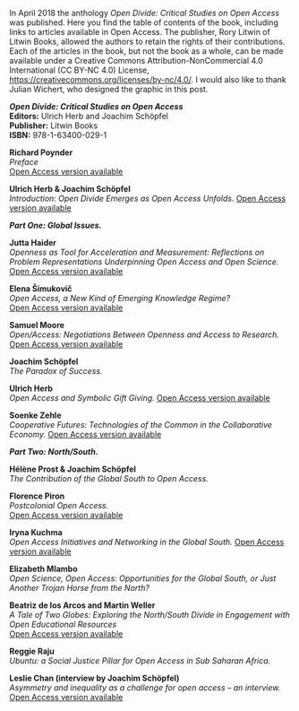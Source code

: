 
In April 2018 the anthology *Open Divide: Critical Studies on Open Access* was published. Here you find the table of contents of the book, including links to articles available in Open Access. The publisher, Rory Litwin of Litwin Books, allowed the authors to retain the rights of their contributions. Each of the articles in the book, but not the book as a whole, can be made available under a Creative Commons Attribution-NonCommercial 4.0 International (CC BY-NC 4.0) License, <https://creativecommons.org/licenses/by-nc/4.0/>. I would also like to thank Julian Wichert, who designed the graphic in this post.

***Open Divide: Critical Studies on Open Access***  
**Editors:** Ulrich Herb and Joachim Schöpfel  
**Publisher:** Litwin Books  
**ISBN:** 978-1-63400-029-1

**Richard Poynder**  
*Preface*  
[Open Access version available](https://poynder.blogspot.de/2018/01/preface-open-divide.html)

**Ulrich Herb &amp; Joachim Schöpfel**  
*Introduction: Open Divide Emerges as Open Access Unfolds.* [Open Access version available](https://zenodo.org/record/1206390)

***Part One: Global Issues.***

**Jutta Haider**  
*Openness as Tool for Acceleration and Measurement: Reflections on Problem Representations Underpinning Open Access and Open Science.*  
[Open Access version available](https://lup.lub.lu.se/search/publication/070c067e-5675-455e-a4b2-81f82b6c75a7)

**Elena Šimukovič**  
*Open Access, a New Kind of Emerging Knowledge Regime?*  
[Open Access version available](https://phaidra.univie.ac.at/view/o:653995)

**Samuel Moore**  
*Open/Access: Negotiations Between Openness and Access to Research.*  
[Open Access version available](https://kclpure.kcl.ac.uk/portal/en/publications/openaccess(4d219d49-4f8e-4940-b3b9-f27f4afb72af).html)

**Joachim Schöpfel**  
*The Paradox of Success.*

**Ulrich Herb**  
*Open Access and Symbolic Gift Giving.* [Open Access version available](https://www.zenodo.org/record/1206377)

**Soenke Zehle**  
*Cooperative Futures: Technologies of the Common in the Collaborative Economy.* [Open Access version available](https://zenodo.org/record/1226460)

***Part Two: North/South.***

**Hélène Prost &amp; Joachim Schöpfel**  
*The Contribution of the Global South to Open Access.*

**Florence Piron**  
*Postcolonial Open Access.*  
[Open Access version available](http://hdl.handle.net/20.500.11794/16178)

**Iryna Kuchma**  
*Open Access Initiatives and Networking in the Global South.* [Open Access version available](http://doi.org/10.5281/zenodo.1176573)

**Elizabeth Mlambo**  
*Open Science, Open Access: Opportunities for the Global South, or Just Another Trojan Horse from the North?*

**Beatriz de los Arcos and Martin Weller**  
*A Tale of Two Globes: Exploring the North/South Divide in Engagement with Open Educational Resources*  
[Open Access version available](http://oro.open.ac.uk/53926/)

**Reggie Raju**  
*Ubuntu: a Social Justice Pillar for Open Access in Sub Saharan Africa.*

**Leslie Chan (interview by Joachim Schöpfel)**  
*Asymmetry and inequality as a challenge for open access – an interview.*  
[Open Access version available](https://tspace.library.utoronto.ca/handle/1807/87296)

